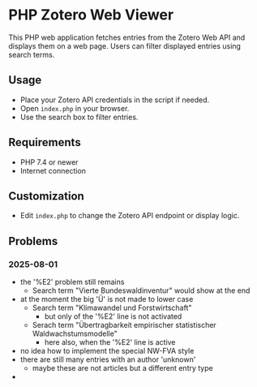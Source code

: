 # PHP Zotero Web Viewer

This PHP web application fetches entries from the Zotero Web API and displays them on a web page. Users can filter displayed entries using search terms.

## Usage

- Place your Zotero API credentials in the script if needed.
- Open `index.php` in your browser.
- Use the search box to filter entries.

## Requirements

- PHP 7.4 or newer
- Internet connection

## Customization

- Edit `index.php` to change the Zotero API endpoint or display logic.

## Problems

### 2025-08-01

* the '%E2' problem still remains
  * Search term "Vierte Bundeswaldinventur" would show at the end
* at the moment the big 'Ü' is not made to lower case
  * Search term "Klimawandel und Forstwirtschaft" 
    * but only of the '%E2' line is not activated
  * Serach term "Übertragbarkeit empirischer statistischer Waldwachstumsmodelle"
    * here also, when the '%E2' line is active
* no idea how to implement the special NW-FVA style
* there are still many entries with an author 'unknown'
  * maybe these are not articles but a different entry type
* 